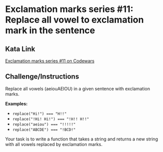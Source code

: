 # Exclamation marks series #11: Replace all vowel to exclamation mark in the sentence

## Kata Link

[Exclamation marks series #11 on Codewars](https://www.codewars.com/kata/57fb09ef2b5314a8a90001ed/train/python)

## Challenge/Instructions

Replace all vowels (aeiouAEIOU) in a given sentence with exclamation marks.

**Examples:**

- `replace("Hi!") === "H!!"`
- `replace("!Hi! Hi!") === "!H!! H!!"`
- `replace("aeiou") === "!!!!!"`
- `replace("ABCDE") === "!BCD!"`

Your task is to write a function that takes a string and returns a new string with all vowels replaced by exclamation marks.